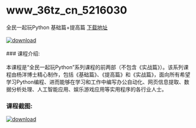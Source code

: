 # www_36tz_cn_5216030
全民一起玩Python 基础篇+提高篇
[下载地址](http://www.36tz.cn/article/5216030 "下载地址")
<br/></br>[![download](http://36tz.cn/muke_img/2020_11_2-18-300x203.png "下载地址")](http://www.36tz.cn/article/5216030 "下载地址")
<br/></br>### 课程介绍:<br/></br>本课程是“全民一起玩Python”系列课程的前两部（不包含《实战篇》）。该系列课程由杨洋博士精心制作，包括《基础篇》、《提高篇》和《实战篇》，面向所有希望学习Python编程、进而能够在学习和工作中编写办公自动化、网页信息提取、数据分析处理、人工智能应用、娱乐游戏应用等实用程序的各行业人士。

### 课程截图:
[![download](http://36tz.cn/muke_img/2020_11_1-18.png "下载地址")](http://www.36tz.cn/article/5216030 "下载地址")
